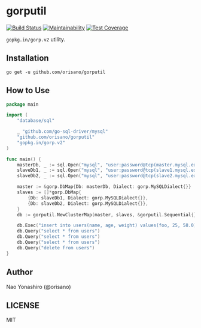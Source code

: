 # gorputil
[![Build Status](https://travis-ci.org/orisano/gorputil.svg?branch=master)](https://travis-ci.org/orisano/gorputil)
[![Maintainability](https://api.codeclimate.com/v1/badges/7b6fd84c34e72fdd81d4/maintainability)](https://codeclimate.com/github/orisano/gorputil/maintainability)
[![Test Coverage](https://api.codeclimate.com/v1/badges/7b6fd84c34e72fdd81d4/test_coverage)](https://codeclimate.com/github/orisano/gorputil/test_coverage)

`gopkg.in/gorp.v2` utility.

## Installation
`go get -u github.com/orisano/gorputil`

## How to Use
```go
package main

import (
	"database/sql"

	_ "github.com/go-sql-driver/mysql"
	"github.com/orisano/gorputil"
	"gopkg.in/gorp.v2"
)

func main() {
	masterDb, _ := sql.Open("mysql", "user:password@tcp(master.mysql.example)/dbname")
	slaveDb1, _ := sql.Open("mysql", "user:password@tcp(slave1.mysql.example)/dbname")
	slaveDb2, _ := sql.Open("mysql", "user:password@tcp(slave2.mysql.example)/dbname")

	master := &gorp.DbMap{Db: masterDb, Dialect: gorp.MySQLDialect{}}
	slaves := []*gorp.DbMap{
		{Db: slaveDb1, Dialect: gorp.MySQLDialect{}},
		{Db: slaveDb2, Dialect: gorp.MySQLDialect{}},
	}
	db := gorputil.NewClusterMap(master, slaves, &gorputil.Sequential{})

	db.Exec("insert into users(name, age, weight) values(foo, 25, 58.0)") // master
	db.Query("select * from users")                                       // slave1
	db.Query("select * from users")                                       // slave2
	db.Query("select * from users")                                       // slave1
	db.Query("delete from users")                                         // master
}
```

## Author
Nao Yonashiro (@orisano)

## LICENSE
MIT
